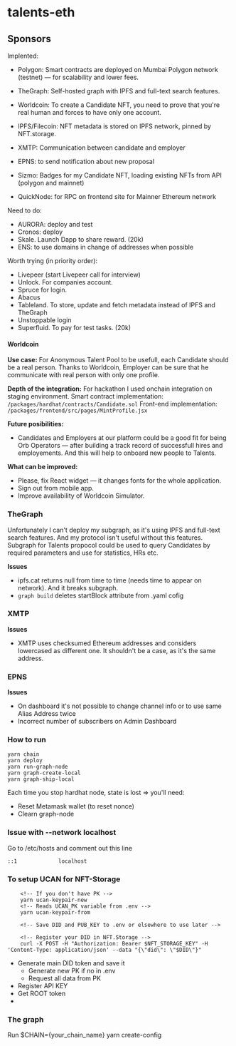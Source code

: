 # talents-eth

## Sponsors

Implented:

- Polygon: Smart contracts are deployed on Mumbai Polygon network (testnet) — for scalability and lower fees.
- TheGraph: Self-hosted graph with IPFS and full-text search features.
- Worldcoin: To create a Candidate NFT, you need to prove that you're real human and forces to have only one account.
- IPFS/Filecoin: NFT metadata is stored on IPFS network, pinned by NFT.storage.
- XMTP: Communication between candidate and employer

- EPNS: to send notification about new proposal
- Sizmo: Badges for my Candidate NFT, loading existing NFTs from API (polygon and mainnet)
- QuickNode: for RPC on frontend site for Mainner Ethereum network

Need to do:

- AURORA: deploy and test
- Cronos: deploy
- Skale. Launch Dapp to share reward. (20k)
- ENS: to use domains in change of addresses when possible

Worth trying (in priority order):

- Livepeer (start Livepeer call for interview)
- Unlock. For companies account.
- Spruce for login.
- Abacus
- Tableland. To store, update and fetch metadata instead of IPFS and TheGraph
- Unstoppable login
- Superfluid. To pay for test tasks. (20k)

#### Worldcoin

**Use case:**
For Anonymous Talent Pool to be usefull, each Candidate should be a real person.
Thanks to Worldcoin, Employer can be sure that he communicate with real person with only one profile.

**Depth of the integration:**
For hackathon I used onchain integration on staging environment.
Smart contract implementation: `/packages/hardhat/contracts/Candidate.sol`
Front-end implementation: `/packages/frontend/src/pages/MintProfile.jsx`

**Future posibilities:**

- Candidates and Employers at our platform could be a good fit for being Orb Operators — after building a track record of successfull hires and employements. And this will help to onboard new people to Talents.

**What can be improved:**

- Please, fix React widget — it changes fonts for the whole application.
- Sign out from mobile app.
- Improve availability of Worldcoin Simulator.

### TheGraph

Unfortunately I can't deploy my subgraph, as it's using IPFS and full-text search features. And my protocol isn't useful without this features. Subgraph for Talents propocol could be used to query Candidates by required parameters and use for statistics, HRs etc.

**Issues**

- ipfs.cat returns null from time to time (needs time to appear on network). And it breaks subgraph.
- `graph build` deletes startBlock attribute from .yaml cofig

### XMTP

**Issues**

- XMTP uses checksumed Ethereum addresses and considers lowercased as different one. It shouldn't be a case, as it's the same address.

### EPNS

**Issues**

- On dashboard it's not possible to change channel info or to use same Alias Address twice
- Incorrect number of subscribers on Admin Dashboard

### How to run

```
yarn chain
yarn deploy
yarn run-graph-node
yarn graph-create-local
yarn graph-ship-local
```

Each time you stop hardhat node, state is lost => you'll need:

- Reset Metamask wallet (to reset nonce)
- Clearn graph-node

### Issue with --network localhost

Go to /etc/hosts and comment out this line

```
::1             localhost
```

### To setup UCAN for NFT-Storage

```
    <!-- If you don't have PK -->
    yarn ucan-keypair-new
    <!-- Reads UCAN_PK variable from .env -->
    yarn ucan-keypair-from

    <!-- Save DID and PUB_KEY to .env or elsewhere to use later -->

    <!-- Register your DID in NFT.Storage -->
    curl -X POST -H "Authorization: Bearer $NFT_STORAGE_KEY" -H 'Content-Type: application/json' --data "{\"did\": \"$DID\"}"
```

- Generate main DID token and save it
  - Generate new PK if no in .env
  - Request all data from PK
- Register API KEY
- Get ROOT token
-

### The graph

Run $CHAIN={your_chain_name} yarn create-config
